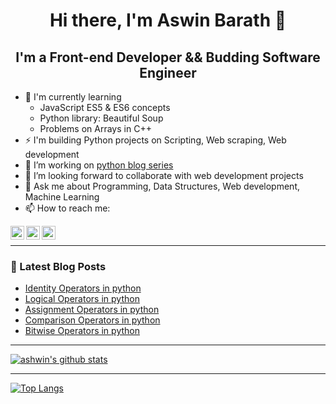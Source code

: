 <h1 align="center"> Hi there, I'm Aswin Barath 👋</h1>

<h2 align="center"> I'm a Front-end Developer && Budding Software Engineer</h2>


- 🌱 I'm currently learning
    - JavaScript ES5 & ES6 concepts
    - Python library: Beautiful Soup
    - Problems on Arrays in C++
- ⚡ I'm building Python projects on Scripting, Web scraping, Web development
- 🔭 I’m working on [python blog series](https://dev.to/aswin2001barath/series/10416)
- 👯 I’m looking forward to collaborate with web development projects
- 💬 Ask me about Programming, Data Structures, Web development, Machine Learning
- 📫 How to reach me:

[<img align="left" alt="AswinBarath2 | Twitter" width="22px" src="https://cdn.jsdelivr.net/npm/simple-icons@v3/icons/twitter.svg" />][twitter]
[<img align="left" alt="aswin-barath | LinkedIn" width="22px" src="https://cdn.jsdelivr.net/npm/simple-icons@v3/icons/linkedin.svg" />][linkedin]
[<img align="left" alt="ashwin_26.4 | Instagram" width="22px" src="https://cdn.jsdelivr.net/npm/simple-icons@v3/icons/instagram.svg" />][instagram]

<br />

---

### 📕 Latest Blog Posts
<!-- BLOG-POST-LIST:START -->
- [Identity Operators in python](https://dev.to/aswin2001barath/identity-operators-in-python-3c70)
- [Logical Operators in python](https://dev.to/aswin2001barath/logical-operators-in-python-319c)
- [Assignment Operators in python](https://dev.to/aswin2001barath/assignment-operators-in-python-2a2a)
- [Comparison Operators in python](https://dev.to/aswin2001barath/comparison-operators-in-python-282l)
- [Bitwise Operators in python](https://dev.to/aswin2001barath/bitwise-operators-in-python-4pii)
<!-- BLOG-POST-LIST:END -->

---

[![ashwin's github stats](https://github-readme-stats.vercel.app/api?username=AswinBarath&show_icons=true&theme=radical)](https://github.com/anuraghazra/github-readme-stats)

---

[![Top Langs](https://github-readme-stats.vercel.app/api/top-langs/?username=AswinBarath&layout=compact)](https://github.com/anuraghazra/github-readme-stats)

[twitter]: https://twitter.com/AswinBarath2
[instagram]: https://instagram.com/ashwin_26.4
[linkedin]: https://linkedin.com/in/aswin-barath

 
<!--
**AswinBarath/AswinBarath** is a ✨ _special_ ✨ repository because its `README.md` (this file) appears on your GitHub profile.

Here are some ideas to get you started:

- 🔭 I’m currently working on ...
- 🌱 I’m currently learning ...
- 👯 I’m looking to collaborate on ...
- 🤔 I’m looking for help with ...
- 💬 Ask me about ...
- 📫 How to reach me: ...
- 😄 Pronouns: ...
- ⚡ Fun fact: ...
-->
